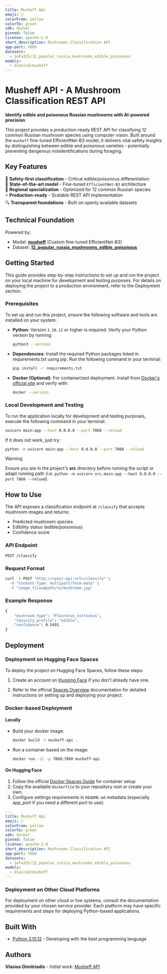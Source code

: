```yaml
---
title: Musheff Api
emoji: 🍄
colorFrom: yellow
colorTo: green
sdk: docker
pinned: false
license: apache-2.0
short_description: Mushrooms Classification API
app-port: 7860
datasets:
  - SoFa325/12_popular_russia_mushrooms_edible_poisonous
models:
  - blasisd/musheff
---
```


# Musheff API - A Mushroom Classification REST API

**Identify edible and poisonous Russian mushrooms with AI-powered precision**

This project provides a production-ready REST API for classifying 12 common Russian mushroom species using computer vision. Built around the `musheff` fine-tuned EfficientNet-B3 model, it delivers vital safety insights by distinguishing between edible and poisonous varieties - potentially preventing dangerous misidentifications during foraging.

## Key Features

🍄 **Safety-first classification** - Critical edible/poisonous differentiation  
🧠 **State-of-the-art model** - Fine-tuned `EfficientNet-B3` architecture  
🌲 **Regional specialization** - Optimized for 12 common Russian species  
⚡️ **Production-ready** - Scalable REST API implementation  
🔍 **Transparent foundations** - Built on openly available datasets

## Technical Foundation

Powered by:

- Model: **[musheff](https://huggingface.co/blasisd/musheff)** (Custom fine-tuned EfficientNet-B3)
- Dataset: **[12_popular_russia_mushrooms_edible_poisonous](https://huggingface.co/datasets/SoFa325/12_popular_russia_mushrooms_edible_poisonous)**

## Getting Started

This guide provides step-by-step instructions to set up and run the project on your local machine for development and testing purposes. For details on deploying the project to a production environment, refer to the Deployment section.

### Prerequisites

To set up and run this project, ensure the following software and tools are installed on your system:

- **Python**: Version `3.10.12` or higher is required. Verify your Python version by running:

  ```bash
  python3 --version
  ```

- **Dependencies**: Install the required Python packages listed in requirements.txt using pip. Run the following command in your terminal:

  ```bash
  pip install -r requirements.txt
  ```

- **Docker (Optional)**: For containerized deployment. Install from [Docker's official site](https://docs.docker.com/get-docker/) and verify with:

  ```bash
  docker --version
  ```

### Local Development and Testing

To run the application locally for development and testing purposes, execute the following command in your terminal:

```bash
uvicorn main:app --host 0.0.0.0 --port 7860 --reload
```

If it does not work, just try:

```bash
python -m uvicorn main:app --host 0.0.0.0 --port 7860 --reload
```

> [!WARNING]
> Ensure you are in the project's **src** directory before running the script or adapt running path (i.e. `python -m uvicorn src.main:app --host 0.0.0.0 --port 7860 --reload`).

## How to Use

The API exposes a classification endpoint at `/classify` that accepts mushroom images and returns:

- Predicted mushroom species
- Edibility status (edible/poisonous)
- Confidence score

### API Endpoint

`POST /classify`

### Request Format

```bash
curl -X POST "http://<your-api-url>/classify" \
  -H "Content-Type: multipart/form-data" \
  -F "image_file=@path/to/mushroom.jpg"
```

### Example Response

```bash
{
    "mushroom_type": "Pleurotus_ostreatus",
    "toxicity_profile": "edible",
    "confidence": 0.5491
}
```

## Deployment

### Deployment on Hugging Face Spaces

To deploy the project on Hugging Face Spaces, follow these steps:

1. Create an account on [Hugging Face](https://huggingface.co) if you don’t already have one.

2. Refer to the official [Spaces Overview](https://huggingface.co/docs/hub/en/spaces-overview) documentation for detailed instructions on setting up and deploying your project.

### Docker-based Deployment

#### Locally

- Build your docker image:

  ```bash
  docker build -t musheff-api .
  ```

- Run a container based on the image:

  ```bash
  docker run -it -p 7860:7860 musheff-api
  ```

#### On Hugging Face

1. Follow the official [Docker Spaces Guide](https://huggingface.co/docs/hub/en/spaces-sdks-docker-first-demo) for container setup.
2. Copy the available `Dockerfile` to your repository root or create your own.
3. Configure settings requirements in `README.md` metadata (especially app_port if you need a different port to use):

```yaml
---
title: Musheff Api
emoji: 🍄
colorFrom: yellow
colorTo: green
sdk: docker
pinned: false
license: apache-2.0
short_description: Mushrooms Classification API
app-port: 7860
datasets:
  - SoFa325/12_popular_russia_mushrooms_edible_poisonous
models:
  - blasisd/musheff
---
```

### Deployment on Other Cloud Platforms

For deployment on other cloud or live systems, consult the documentation provided by your chosen service provider. Each platform may have specific requirements and steps for deploying Python-based applications.

## Built With

- [Python 3.10.12](http://www.python.org/) - Developing with the best programming language

## Authors

**Vlasios Dimitriadis** - _Initial work:_ [Musheff API](https://huggingface.co/spaces/blasisd/musheff-api)
````
